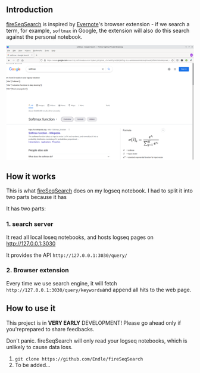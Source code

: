 ## Introduction

[fireSeqSearch](https://github.com/Endle/fireSeqSearch) is inspired by [Evernote](https://evernote.com)'s browser extension - if we search a term, for example, `softmax` in Google, the extension will also do this search against the personal notebook.

![screenshot for google](docs/screenshot_demo.png)

## How it works

This is what [fireSeqSearch](https://github.com/Endle/fireSeqSearch) does on my logseq notebook. I had to split it into two parts because it has

It has two parts:

### 1. search server

It read all local loseq notebooks, and hosts logseq pages on http://127.0.0.1:3030

It provides the API `http://127.0.0.1:3030/query/`

### 2. Browser extension

Every time we use search engine, it will fetch `http://127.0.0.1:3030/query/keywords`and append all hits to the web page.

## How to use it

This project is in **VERY EARLY** DEVELOPMENT! Please go ahead only if you'reprepared to share feedbacks.

Don't panic. fireSeqSearch will only read your logseq notebooks, which is unlikely to cause data loss.

1. `git clone https://github.com/Endle/fireSeqSearch`
2. To be added...

